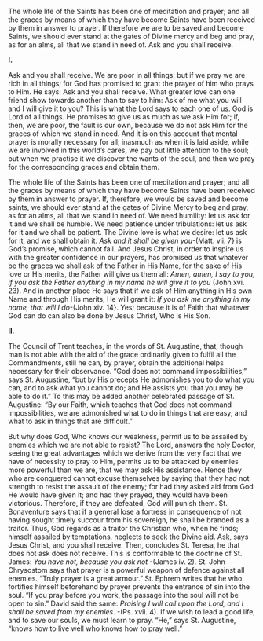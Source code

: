 
The whole life of the Saints has been one of meditation and prayer; and all the graces by means of which they have become Saints have been received by them in answer to prayer. If therefore we are to be saved and become Saints, we should ever stand at the gates of Divine mercy and beg and pray, as for an alms, all that we stand in need of. Ask and you shall receive.

**I.**

Ask and you shall receive. We are poor in all things; but if we pray we are rich in all things; for God has promised to grant the prayer of him who prays to Him. He says: Ask and you shall receive. What greater love can one friend show towards another than to say to him: Ask of me what you will and I will give it to you? This is what the Lord says to each one of us. God is Lord of all things. He promises to give us as much as we ask Him for; if, then, we are poor, the fault is our own, because we do not ask Him for the graces of which we stand in need. And it is on this account that mental prayer is morally necessary for all, inasmuch as when it is laid aside, while we are involved in this world’s cares, we pay but little attention to the soul; but when we practise it we discover the wants of the soul, and then we pray for the corresponding graces and obtain them.

The whole life of the Saints has been one of meditation and prayer; and all the graces by means of which they have become Saints have been received by them in answer to prayer. If, therefore, we would be saved and become saints, we should ever stand at the gates of Divine Mercy to beg and pray, as for an alms, all that we stand in need of. We need humility: let us ask for it and we shall be humble. We need patience under tribulations: let us ask for it and we shall be patient. The Divine love is what we desire: let us ask for it, and we shall obtain it. _Ask and it shall be given you_-(Matt. vii. 7} is God’s promise, which cannot fail. And Jesus Christ, in order to inspire us with the greater confidence in our prayers, has promised us that whatever be the graces we shall ask of the Father in His Name, for the sake of His love or His merits, the Father will give us them all: _Amen, amen, I say to you, if you ask the Father anything in my name he will give it to you_ (John xvi. 23). And in another place He says that if we ask of Him anything in His own Name and through His merits, He will grant it: _If you ask me anything in my name, that will I do_-(John xiv. 14}. Yes; because it is of Faith that whatever God can do can also be done by Jesus Christ, Who is His Son.

**II.**

The Council of Trent teaches, in the words of St. Augustine, that, though man is not able with the aid of the grace ordinarily given to fulfil all the Commandments, still he can, by prayer, obtain the additional helps necessary for their observance. “God does not command impossibilities,” says St. Augustine, “but by His precepts He admonishes you to do what you can, and to ask what you cannot do; and He assists you that you may be able to do it.” To this may be added another celebrated passage of St. Augustine: “By our Faith, which teaches that God does not command impossibilities, we are admonished what to do in things that are easy, and what to ask in things that are difficult.”

But why does God, Who knows our weakness, permit us to be assailed by enemies which we are not able to resist? The Lord, answers the holy Doctor, seeing the great advantages which we derive from the very fact that we have of necessity to pray to Him, permits us to be attacked by enemies more powerful than we are, that we may ask His assistance. Hence they who are conquered cannot excuse themselves by saying that they had not strength to resist the assault of the enemy; for had they asked aid from God He would have given it; and had they prayed, they would have been victorious. Therefore, if they are defeated, God will punish them. St. Bonaventure says that if a general lose a fortress in consequence of not having sought timely succour from his sovereign, he shall be branded as a traitor. Thus, God regards as a traitor the Christian who, when he finds; himself assailed by temptations, neglects to seek the Divine aid. Ask, says Jesus Christ, and you shall receive. Then, concludes St. Teresa, he that does not ask does not receive. This is conformable to the doctrine of St. James: _You have not, because you ask not_ -(James iv. 2). St. John Chrysostom says that prayer is a powerful weapon of defence against all enemies. “Truly prayer is a great armour.” St. Ephrem writes that he who fortifies himself beforehand by prayer prevents the entrance of sin into the soul. “If you pray before you work, the passage into the soul will not be open to sin.” David said the same: _Praising I will call upon the Lord, and I shall be saved from my enemies_. -(Ps. xvii. 4). If we wish to lead a good life, and to save our souls, we must learn to pray. “He,” says St. Augustine, “knows how to live well who knows how to pray well.”

